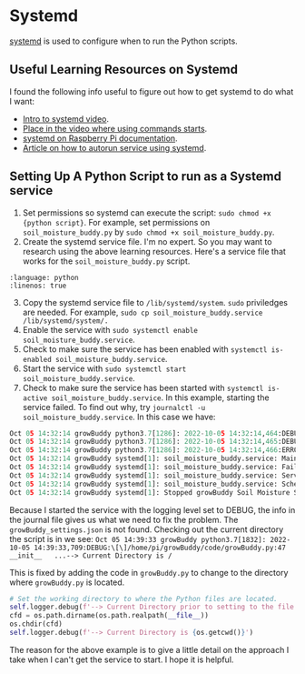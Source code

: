 # Systemd

[systemd](https://en.wikipedia.org/wiki/Systemd) is used to configure when to run the Python scripts.

## Useful Learning Resources on Systemd

I found the following info useful to figure out how to get systemd to do what I want:

- [Intro to systemd video](https://youtu.be/AtEqbYTLHfs?t=147).
- [Place in the video where using commands starts](https://youtu.be/AtEqbYTLHfs?t=230).
- [systemd on Raspberry Pi documentation](https://www.raspberrypi.org/documentation/linux/usage/systemd.md).
- [Article on how to autorun service using systemd](https://www.raspberrypi-spy.co.uk/2015/10/how-to-autorun-a-python-script-on-boot-using-systemd/).

## Setting Up A Python Script to run as a Systemd service

1. Set permissions so systemd can execute the script: `sudo chmod +x {python script}`.  For example, set permissions on  `soil_moisture_buddy.py` by `sudo chmod +x soil_moisture_buddy.py`.
2. Create the systemd service file.  I'm no expert.  So you may want to research using the above learning resources. Here's a service file that works for the `soil_moisture_buddy.py` script.

```{literalinclude} ../code/soil_moisture_buddy.service
:language: python
:linenos: true
```

3. Copy the systemd service file to `/lib/systemd/system`.  `sudo` priviledges are needed.  For example, `sudo cp soil_moisture_buddy.service /lib/systemd/system/.`
4. Enable the service with `sudo systemctl enable soil_moisture_buddy.service`.
5. Check to make sure the service has been enabled with `systemctl is-enabled soil_moisture_buddy.service`.
6. Start the service with `sudo systemctl start soil_moisture_buddy.service`.
7. Check to make sure the service has been started with `systemctl is-active soil_moisture_buddy.service`.  In this example, starting the service failed.  To find out why, try `journalctl -u soil_moisture_buddy.service`.  In this case we have:

```python
Oct 05 14:32:14 growBuddy python3.7[1286]: 2022-10-05 14:32:14,464:DEBUG:\[\]/home/pi/growBuddy/code/growBuddy.py:44  __init__   ...-> Initializing growBuddy class for task readSoilMoisture
Oct 05 14:32:14 growBuddy python3.7[1286]: 2022-10-05 14:32:14,465:DEBUG:\[\]/home/pi/growBuddy/code/growBuddy.py:120  _read_settings   ...-> Reading in settings from growBuddy_settings.json file.
Oct 05 14:32:14 growBuddy python3.7[1286]: 2022-10-05 14:32:14,466:ERROR:\[\]/home/pi/growBuddy/code/growBuddy.py:50  __init__   ......Exiting due to Error: Could not open the settings file named growBuddy_settings.json
Oct 05 14:32:14 growBuddy systemd[1]: soil_moisture_buddy.service: Main process exited, code=exited, status=1/FAILURE
Oct 05 14:32:14 growBuddy systemd[1]: soil_moisture_buddy.service: Failed with result 'exit-code'.
Oct 05 14:32:14 growBuddy systemd[1]: soil_moisture_buddy.service: Service RestartSec=100ms expired, scheduling restart.
Oct 05 14:32:14 growBuddy systemd[1]: soil_moisture_buddy.service: Scheduled restart job, restart counter is at 5.
Oct 05 14:32:14 growBuddy systemd[1]: Stopped growBuddy Soil Moisture Service.
```

Because I started the service with the logging level set to DEBUG, the info in the journal file gives us what we need to fix the problem.  The `growBuddy_settings.json` is not found.  Checking out the current directory the script is in we see: `Oct 05 14:39:33 growBuddy python3.7[1832]: 2022-10-05 14:39:33,709:DEBUG:\[\]/home/pi/growBuddy/code/growBuddy.py:47  __init__   ...--> Current Directory is /`

This is fixed by adding the code in `growBuddy.py` to change to the directory where `growBuddy.py` is located.

```python
# Set the working directory to where the Python files are located.
self.logger.debug(f'--> Current Directory prior to setting to the file location is {os.getcwd()}')
cfd = os.path.dirname(os.path.realpath(__file__))
os.chdir(cfd)
self.logger.debug(f'--> Current Directory is {os.getcwd()}')
```

The reason for the above example is to give a little detail on the approach I take when I can't get the service to start.  I hope it is helpful.

